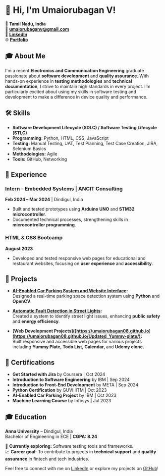 
# 👋 Hi, I'm Umaiorubagan V!

📍 **Tamil Nadu, India**  
📧 **[umaiorubaganv@gmail.com](mailto:umaiorubaganv@gmail.com)**  
🔗 **[LinkedIn](https://linkedin.com/in/umaiorubagan-v/)**  
🌐 **[Portfolio](https://umaiorubagan08.github.io/My_Portfolio_Website/)**



## 🎓 About Me
I'm a recent **Electronics and Communication Engineering** graduate passionate about **software development** and **quality assurance**. With hands-on experience in **testing methodologies** and **technical documentation**, I strive to maintain high standards in every project. I’m particularly excited about using my skills in software testing and development to make a difference in device quality and performance.

## 🛠️ Skills
- **Software Development Lifecycle (SDLC) / Software Testing Lifecycle (STLC)**
- **Programming:** Python, HTML, CSS, JavaScript
- **Testing:** Manual Testing, UAT, Test Planning, Test Case Creation, JIRA, Selenium Basics
- **Methodologies:** Agile
- **Tools:** GitHub, Networking

## 💼 Experience
### Intern – Embedded Systems | ANCIT Consulting  
**Feb 2024 – Mar 2024** | Dindigul, India  
- Built and tested prototypes using **Arduino UNO** and **STM32 microcontroller**.
- Documented technical processes, strengthening skills in **microcontroller programming**.

### HTML & CSS Bootcamp  
**August 2023**  
- Developed and tested responsive web pages for educational and restaurant websites, focusing on **user experience** and **accessibility**.

## 🚀 Projects
- **[AI-Enabled Car Parking System and Website Interface](https://github.com/Umaiorubagan08/AI_Car_Parking_Project):**  
  Designed a real-time parking space detection system using **Python** and **OpenCV**.

- **[Automatic Fault Detection in Street Lights](https://github.com/Umaiorubagan08/Automatic-Fault-Detection-in-Street-Lights):**  
  Created a system to identify street light issues, enhancing **public safety** and **energy efficiency**.

- **[Web Development Projects]([https://umaiorubagan08.github.io](https://umaiorubagan08.github.io/Updated_Yummy-plate/):**  
  Built responsive and accessible web pages for various projects including **Yummy Plate**, **Todo List**, **Calendar**, and **Udemy clone**.

## 📜 Certifications
- **Get Started with Jira** by Coursera | Oct 2024
- **Introduction to Software Engineering** by IBM | Sep 2024
- **Introduction to Front-End Development** by META | Sep 2024
- **Python Certification** by GUVI IITM | Oct 2023
- **AI-Enabled Car Parking Project** by IBM | Oct 2023
- **Machine Learning Course** by Infosys | Jul 2023

## 🎓 Education
**Anna University** – Dindigul, India  
Bachelor of Engineering in ECE | **CGPA: 8.24**


🌱 **Currently exploring:** Software testing tools and frameworks.  
📈 **Career goal:** To contribute to projects in **technical support** and **quality assurance** in fintech and tech industries.


Feel free to connect with me on [LinkedIn](https://linkedin.com/in/umaiorubagan-v/) or explore my projects on [GitHub](https://github.com/Umaiorubagan08)!
